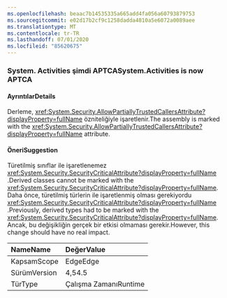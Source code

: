 ```yaml
---
ms.openlocfilehash: beaac7b14535335a665add4fa056a60793879753
ms.sourcegitcommit: e02d17b2cf9c1258dadda4810a5e6072a0089aee
ms.translationtype: MT
ms.contentlocale: tr-TR
ms.lasthandoff: 07/01/2020
ms.locfileid: "85620675"
---
```

### <a name="systemactivities-is-now-aptca"></a><span data-ttu-id="7e8dc-101">System. Activities şimdi APTCA</span><span class="sxs-lookup"><span data-stu-id="7e8dc-101">System.Activities is now APTCA</span></span>

#### <a name="details"></a><span data-ttu-id="7e8dc-102">Ayrıntılar</span><span class="sxs-lookup"><span data-stu-id="7e8dc-102">Details</span></span>

<span data-ttu-id="7e8dc-103">Derleme, <xref:System.Security.AllowPartiallyTrustedCallersAttribute?displayProperty=fullName> özniteliğiyle işaretlenir.</span><span class="sxs-lookup"><span data-stu-id="7e8dc-103">The assembly is marked with the <xref:System.Security.AllowPartiallyTrustedCallersAttribute?displayProperty=fullName> attribute.</span></span>

#### <a name="suggestion"></a><span data-ttu-id="7e8dc-104">Öneri</span><span class="sxs-lookup"><span data-stu-id="7e8dc-104">Suggestion</span></span>

<span data-ttu-id="7e8dc-105">Türetilmiş sınıflar ile işaretlenemez <xref:System.Security.SecurityCriticalAttribute?displayProperty=fullName> .</span><span class="sxs-lookup"><span data-stu-id="7e8dc-105">Derived classes cannot be marked with the <xref:System.Security.SecurityCriticalAttribute?displayProperty=fullName>.</span></span> <span data-ttu-id="7e8dc-106">Daha önce, türetilmiş türlerin ile işaretlenmiş olması gerekiyordu <xref:System.Security.SecurityCriticalAttribute?displayProperty=fullName> .</span><span class="sxs-lookup"><span data-stu-id="7e8dc-106">Previously, derived types had to be marked with the <xref:System.Security.SecurityCriticalAttribute?displayProperty=fullName>.</span></span> <span data-ttu-id="7e8dc-107">Ancak, bu değişikliğin gerçek bir etkisi olmaması gerekir.</span><span class="sxs-lookup"><span data-stu-id="7e8dc-107">However, this change should have no real impact.</span></span>

| <span data-ttu-id="7e8dc-108">Name</span><span class="sxs-lookup"><span data-stu-id="7e8dc-108">Name</span></span>    | <span data-ttu-id="7e8dc-109">Değer</span><span class="sxs-lookup"><span data-stu-id="7e8dc-109">Value</span></span>       |
|:--------|:------------|
| <span data-ttu-id="7e8dc-110">Kapsam</span><span class="sxs-lookup"><span data-stu-id="7e8dc-110">Scope</span></span>   |<span data-ttu-id="7e8dc-111">Edge</span><span class="sxs-lookup"><span data-stu-id="7e8dc-111">Edge</span></span>|
|<span data-ttu-id="7e8dc-112">Sürüm</span><span class="sxs-lookup"><span data-stu-id="7e8dc-112">Version</span></span>|<span data-ttu-id="7e8dc-113">4,5</span><span class="sxs-lookup"><span data-stu-id="7e8dc-113">4.5</span></span>|
|<span data-ttu-id="7e8dc-114">Tür</span><span class="sxs-lookup"><span data-stu-id="7e8dc-114">Type</span></span>|<span data-ttu-id="7e8dc-115">Çalışma Zamanı</span><span class="sxs-lookup"><span data-stu-id="7e8dc-115">Runtime</span></span>|
